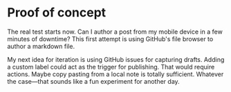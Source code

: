 <template data-parse>2022-07-15</template>

# Proof of concept

The real test starts now. Can I author a post from my mobile device in a few minutes of downtime? This first attempt is using GitHub's file browser to author a markdown file. 

My next idea for iteration is using GitHub issues for capturing drafts. Adding a custom label could act as the trigger for publishing. That would require actions. Maybe copy pasting from a local note is totally sufficient. Whatever the case—that sounds like a fun experiment for another day.